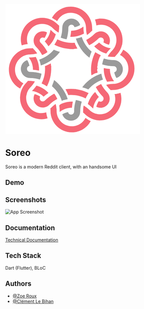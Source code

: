 
![Logo](assets/logo.png)


# Soreo

Soreo is a modern Reddit client, with an handsome UI

## Demo



## Screenshots

![App Screenshot](https://via.placeholder.com/468x300?text=App+Screenshot+Here)


## Documentation

[Technical Documentation](https://octopus773.github.io/Soreo/)


## Tech Stack

Dart (Flutter), BLoC

## Authors

- [@Zoe Roux](https://www.github.com/AnonymusRaccoon)
- [@Clément Le Bihan](https://www.github.com/Octopus773)
